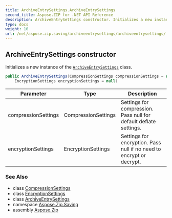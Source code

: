 ```yaml
---
title: ArchiveEntrySettings.ArchiveEntrySettings
second_title: Aspose.ZIP for .NET API Reference
description: ArchiveEntrySettings constructor. Initializes a new instance of the ArchiveEntrySettings class
type: docs
weight: 10
url: /net/aspose.zip.saving/archiveentrysettings/archiveentrysettings/
---
```

## ArchiveEntrySettings constructor

Initializes a new instance of the [`ArchiveEntrySettings`](../) class.

```csharp
public ArchiveEntrySettings(CompressionSettings compressionSettings = null, 
    EncryptionSettings encryptionSettings = null)
```

| Parameter | Type | Description |
| --- | --- | --- |
| compressionSettings | CompressionSettings | Settings for compression. Pass null for default deflate settings. |
| encryptionSettings | EncryptionSettings | Settings for encryption. Pass null if no need to encrypt or decrypt. |

### See Also

* class [CompressionSettings](../../compressionsettings/)
* class [EncryptionSettings](../../encryptionsettings/)
* class [ArchiveEntrySettings](../)
* namespace [Aspose.Zip.Saving](../../archiveentrysettings/)
* assembly [Aspose.Zip](../../../)


